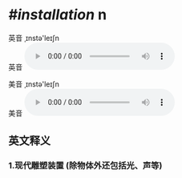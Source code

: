 # ***\#installation*** n
英音 ˌɪnstə'leɪʃn  
英音
<audio src="./media/installation1_AAC.aac" controls="controls"></audio>

美音 ˌɪnstə'leɪʃn  
美音
<audio src="./media/installation1_AAC.aac" controls="controls"></audio>



  

英文释义
---
### 1.**现代雕塑装置 (除物体外还包括光、声等)**  


